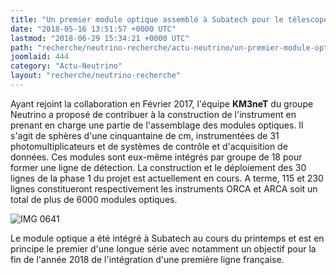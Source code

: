```yaml
---
title: "Un premier module optique assemblé à Subatech pour le télescope à neutrinos KM3NeT"
date: "2018-05-16 13:51:57 +0000 UTC"
lastmod: "2018-06-29 15:34:21 +0000 UTC"
path: "recherche/neutrino-recherche/actu-neutrino/un-premier-module-optique-assemble-a-subatech-pour-le-telescope-a-neutrinos-km3net.md"
joomlaid: 444
category: "Actu-Neutrino"
layout: "recherche/neutrino-recherche"
---
```

Ayant rejoint la collaboration en Février 2017, l'équipe **KM3neT** du groupe Neutrino a proposé de contribuer à la construction de l'instrument en prenant en charge une partie de l'assemblage des modules optiques. Il s'agit de sphères d'une cinquantaine de cm, instrumentées de 31 photomultiplicateurs et de systèmes de contrôle et d'acquisition de données. Ces modules sont eux-même intégrés par groupe de 18 pour former une ligne de détection. La construction et le déploiement des 30 lignes de la phase 1 du projet est actuellement en cours. A terme, 115 et 230 lignes constitueront respectivement les instruments ORCA et ARCA soit un total de plus de 6000 modules optiques.

![IMG 0641](images/Recherche/neutrino/KM3NeT/IMG_0641.JPG "L'équipe KM3NeT à Subatech (G.Bouvet, R.Dallier, H.Carduner, L-M.Rigalleau et L.Martin) autour du premier DOM intégré")

Le module optique a été intégré à Subatech au cours du printemps et est en principe le premier d'une longue série avec notamment un objectif pour la fin de l'année 2018 de l'intégration d'une première ligne française.
